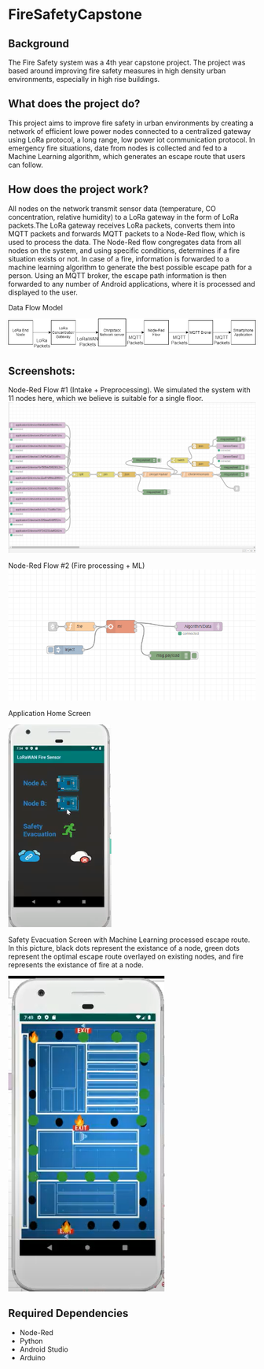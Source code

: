 # FireSafetyCapstone

## Background
  The Fire Safety system was a 4th year capstone project. The project was based around improving fire safety measures in high density urban environments, especially in high rise buildings. 

## What does the project do?
  This project aims to improve fire safety in urban environments by creating a network of efficient lowe power nodes connected to a centralized gateway using LoRa protocol, a long range, low power iot communication protocol. In emergency fire situations, date from nodes is collected and fed to a Machine Learning algorithm, which generates an escape route that users can follow.
  
 ## How does the project work?
  All nodes on the network transmit sensor data (temperature, CO concentration, relative humidity) to a LoRa gateway in the form of LoRa packets.The LoRa gateway receives LoRa packets, converts them into MQTT packets and forwards MQTT packets to a Node-Red flow, which is used to process the data. The Node-Red flow congregates data from all nodes on the system, and using specific conditions, determines if a fire situation exists or not. In case of a fire, information is forwarded to a machine learning algorithm to generate the best possible escape path for a person. Using an MQTT broker, the escape path information is then forwarded to any number of Android applications, where it is processed and displayed to the user.

Data Flow Model

  ![alt text](https://raw.githubusercontent.com/Kalp-S/FireSafetyCapstone/master/Pictures/picture.png "Data Flow Model")
  

## Screenshots:
  Node-Red Flow #1 (Intake + Preprocessing). We simulated the system with 11 nodes here, which we believe is suitable for a single floor.
  ![alt text](https://raw.githubusercontent.com/Kalp-S/FireSafetyCapstone/master/Pictures/picture4.png "Intake and Preprocessing")


  Node-Red Flow #2 (Fire processing + ML)
  ![alt text](https://raw.githubusercontent.com/Kalp-S/FireSafetyCapstone/master/Pictures/picture5.png "Fire Processing and Machine Learning")
 
 
 
  Application Home Screen
  
  ![alt text](https://raw.githubusercontent.com/Kalp-S/FireSafetyCapstone/master/Pictures/picture2.png "Application Home Screen")
  
  
  Safety Evacuation Screen with Machine Learning processed escape route. In this picture, black dots represent the existance of a node, green dots represent the optimal     escape route overlayed on existing nodes, and fire represents the existance of fire at a node.
  
  ![alt text](https://raw.githubusercontent.com/Kalp-S/FireSafetyCapstone/master/Pictures/picture3.png "Fire Escape Route")
  
  
## Required Dependencies
 - Node-Red
 - Python
 - Android Studio
 - Arduino 
